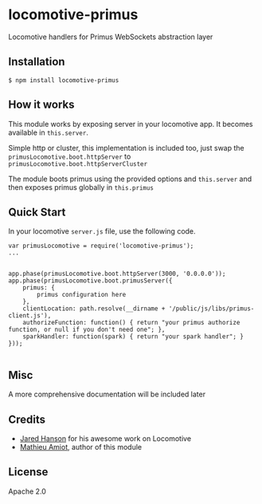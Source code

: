 # locomotive-primus

Locomotive handlers for Primus WebSockets abstraction layer


## Installation

	$ npm install locomotive-primus
	
## How it works

This module works by exposing server in your locomotive app.
It becomes available in `this.server`.

Simple http or cluster, this implementation is included too, just swap the `primusLocomotive.boot.httpServer` to `primusLocomotive.boot.httpServerCluster`

The module boots primus using the provided options and `this.server` and then exposes primus globally in `this.primus`
	
## Quick Start

In your locomotive `server.js` file, use the following code.

```
var primusLocomotive = require('locomotive-primus');
...


app.phase(primusLocomotive.boot.httpServer(3000, '0.0.0.0'));
app.phase(primusLocomotive.boot.primusServer({
    primus: {
        primus configuration here
    },
    clientLocation: path.resolve(__dirname + '/public/js/libs/primus-client.js'),
    authorizeFunction: function() { return "your primus authorize function, or null if you don't need one"; },
    sparkHandler: function(spark) { return "your spark handler"; }
}));


```

## Misc

A more comprehensive documentation will be included later

## Credits

  - [Jared Hanson](http://github.com/jaredhanson) for his awesome work on Locomotive
  - [Mathieu Amiot](http://github.com/OtaK), author of this module
  
## License

Apache 2.0
